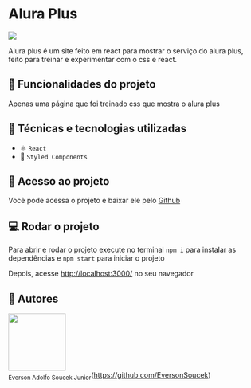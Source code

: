 # Alura Plus
 <img src="https://img.shields.io/badge/Status-Em%20Progresso-yellow">

 Alura plus é um site feito em react para mostrar o serviço do alura plus, feito para treinar e experimentar com o css e react.

 ## :hammer: Funcionalidades do projeto

Apenas uma página que foi treinado css que mostra o alura plus

## :wrench: Técnicas e tecnologias utilizadas

- ⚛️ `React`
- 💅 `Styled Components`

## :file_folder: Acesso ao projeto

Você pode acessa o projeto e baixar ele pelo <a href="https://github.com/EversonSoucek/Alura-plus">Github</a>

## :computer: Rodar o projeto
 
Para abrir e rodar o projeto execute no terminal `npm i` para instalar as dependências e `npm start` para iniciar o projeto

Depois, acesse <a href="http://localhost:3000/">http://localhost:3000/</a> no seu navegador

## :pencil: Autores

<img src='https://avatars.githubusercontent.com/u/105561519?v=4' width=115><br><sub>Everson Adolfo Soucek Junior</sub>(https://github.com/EversonSoucek)